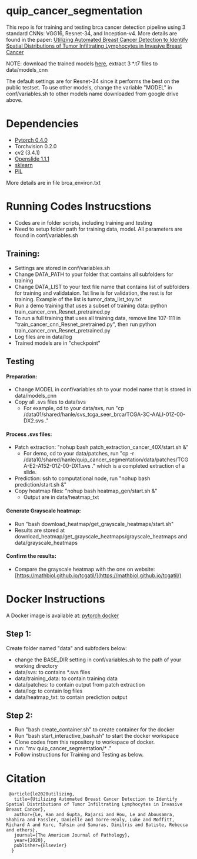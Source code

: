# quip_cancer_segmentation

This repo is for training and testing brca cancer detection pipeline using 3 standard CNNs: VGG16, Resnet-34, and Inception-v4. 
More details are found in the paper: [Utilizing Automated Breast Cancer Detection to Identify Spatial Distributions of Tumor Infiltrating Lymphocytes in Invasive Breast Cancer](https://arxiv.org/abs/1905.10841)

NOTE: download the trained models [here](https://drive.google.com/open?id=1km7gVpBpLbBovExTgt3CE8JRwpTEl57F), extract 3 *.t7  files to data/models_cnn

The default settings are for Resnet-34 since it performs the best on the public testset. To use other models, change the variable "MODEL" in conf/variables.sh to other models name downloaded from google drive above.

# Dependencies

 - [Pytorch 0.4.0](http://pytorch.org/)
 - Torchvision 0.2.0
 - cv2 (3.4.1)
 - [Openslide 1.1.1](https://openslide.org/api/python/)
 - [sklearn](https://scikit-learn.org/stable/)
 - [PIL](https://pillow.readthedocs.io/en/3.1.x/reference/Image.html)
 
 More details are in file brca_environ.txt

# Running Codes Instrucstions
- Codes are in folder scripts, including training and testing
- Need to setup folder path for training data, model. All parameters are found in conf/variables.sh
## Training:
- Settings are stored in conf/variables.sh
- Change DATA_PATH to your folder that contains all subfolders for training
- Change DATA_LIST to your text file name that contains list of subfolders for training and validataion. 1st line is for validation, the rest is for training. Example of the list is tumor_data_list_toy.txt 
- Run a demo training that uses a subset of training data: python train_cancer_cnn_Resnet_pretrained.py  
- To run a full training that uses all training data, remove line 107-111 in "train_cancer_cnn_Resnet_pretrained.py", then run python train_cancer_cnn_Resnet_pretrained.py
- Log files are in data/log
- Trained models are in "checkpoint"

## Testing
#### Preparation:
- Change MODEL in conf/variables.sh to your model name that is stored in data/models_cnn
- Copy all .svs files to data/svs
  + For example, cd to your data/svs, run "cp /data01/shared/hanle/svs_tcga_seer_brca/TCGA-3C-AALI-01Z-00-DX2.svs ."
#### Process .svs files:
- Patch extraction: "nohup bash patch_extraction_cancer_40X/start.sh &"
  + For demo, cd to your data/patches, run "cp -r /data10/shared/hanle/quip_cancer_segmentation/data/patches/TCGA-E2-A152-01Z-00-DX1.svs ." which is a completed extraction of a slide.
- Prediction: ssh to computational node, run "nohup bash prediction/start.sh &"
- Copy heatmap files: "nohup bash heatmap_gen/start.sh &"
  + Output are in data/heatmap_txt
#### Generate Grayscale heatmap: 
  + Run "bash download_heatmap/get_grayscale_heatmaps/start.sh"
  + Results are stored at download_heatmap/get_grayscale_heatmaps/grayscale_heatmaps and data/grayscale_heatmaps
#### Confirm the results:
  + Compare the grayscale heatmap with the one on website: [https://mathbiol.github.io/tcgatil/](https://mathbiol.github.io/tcgatil/)


# Docker Instructions 

A Docker image is available at: [pytorch docker](https://cloud.docker.com/repository/docker/hanle/brca-pipeline-image)
## Step 1:
Create folder named "data" and subfoders below:

- change the BASE_DIR setting in conf/variables.sh to the path of your working directory
- data/svs: to contains *.svs files
- data/training_data: to contain training data
- data/patches: to contain output from patch extraction
- data/log: to contain log files
- data/heatmap_txt: to contain prediction output

## Step 2:
- Run "bash create_container.sh" to create container for the docker
- Run "bash start_interactive_bash.sh" to start the docker workspace
- Clone codes from this repository to workspace of docker.
- run: "mv quip_cancer_segmentation/* ."
- Follow instructions for Training and Testing as below.


# Citation
     @article{le2020utilizing,
       title={Utilizing Automated Breast Cancer Detection to Identify Spatial Distributions of Tumor Infiltrating Lymphocytes in Invasive Breast Cancer},
       author={Le, Han and Gupta, Rajarsi and Hou, Le and Abousamra, Shahira and Fassler, Danielle and Torre-Healy, Luke and Moffitt, Richard A and Kurc, Tahsin and Samaras, Dimitris and Batiste, Rebecca and others},
       journal={The American Journal of Pathology},
       year={2020},
       publisher={Elsevier}
      }
